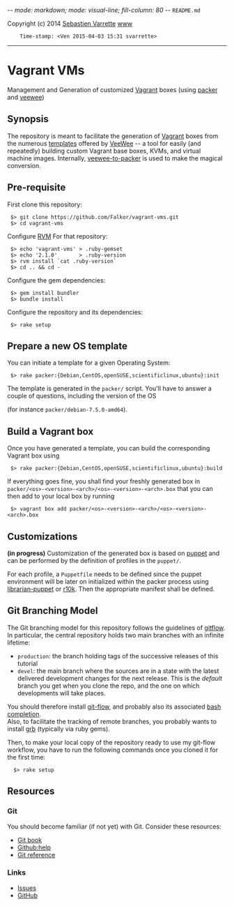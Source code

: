 -*- mode: markdown; mode: visual-line; fill-column: 80 -*-
`README.md`

Copyright (c) 2014 [Sebastien Varrette](mailto:<Sebastien.Varrette@uni.lu>) [www](http://varrette.gforge.uni.lu)

        Time-stamp: <Ven 2015-04-03 15:31 svarrette>

-------------------

# Vagrant VMs

Management and Generation of customized [Vagrant](http://www.vagrantup.com/) boxes (using [packer](http://www.packer.io/) and [veewee](https://github.com/jedi4ever/veewee))


## Synopsis

The repository is meant to facilitate the generation of [Vagrant](http://www.vagrantup.com/) boxes from the numerous [templates](https://github.com/jedi4ever/veewee/tree/master/templates) offered by [VeeWee](https://github.com/jedi4ever/veewee) -- a tool for easily (and repeatedly) building custom Vagrant base boxes, KVMs, and virtual machine images.
Internally, [veewee-to-packer](https://github.com/mitchellh/veewee-to-packer) is used to make the magical conversion.

## Pre-requisite

First clone this repository: 

     $> git clone https://github.com/Falkor/vagrant-vms.git
     $> cd vagrant-vms

Configure [RVM](https://rvm.io/) For that repository:

     $> echo 'vagrant-vms' > .ruby-gemset
     $> echo '2.1.0'       > .ruby-version
     $> rvm install `cat .ruby-version`
     $> cd .. && cd -

Configure the gem dependencies:

	 $> gem install bundler
	 $> bundle install

Configure the repository and its dependencies:
        
     $> rake setup

## Prepare a new OS template

You can initiate a template for a given Operating System:

     $> rake packer:{Debian,CentOS,openSUSE,scientificlinux,ubuntu}:init
     
The template is generated in the `packer/` script. You'll have to answer a couple of questions, including the version of the OS 

 (for instance `packer/debian-7.5.0-amd64`).
     
## Build a Vagrant box

Once you have generated a template, you can build the corresponding Vagrant box
using 

     $> rake packer:{Debian,CentOS,openSUSE,scientificlinux,ubuntu}:build

If everything goes fine, you shall find your freshly generated box in
`packer/<os>-<version>-<arch>/<os>-<version>-<arch>.box` that you can then add
to your local box by running 

     $> vagrant box add packer/<os>-<version>-<arch>/<os>-<version>-<arch>.box

## Customizations

__(in progress)__ Customization of the generated box is based on
[puppet](http://puppetlabs.com/) and can be performed by the definition of
profiles in the `puppet/`. 

For each profile, a `Puppetfile` needs to be defined since the puppet
environment will be later on initialized within the packer process using
[librarian-puppet](http://librarian-puppet.com/) or
[r10k](https://github.com/adrienthebo/r10k). 
Then the appropriate manifest shall be defined.



## Git Branching Model

The Git branching model for this repository follows the guidelines of
[gitflow](http://nvie.com/posts/a-successful-git-branching-model/).  
In particular, the central repository holds two main branches with an infinite
lifetime:  

* `production`: the branch holding tags of the successive releases of this tutorial
* `devel`: the main branch where the sources are in a state with the latest delivered development changes for the next release. This is the *default* branch you get when you clone the repo, and the one on which developments will take places. 

You should therefore install [git-flow](https://github.com/nvie/gitflow), and
probably also its associated
[bash completion](https://github.com/bobthecow/git-flow-completion).  
Also, to facilitate the tracking of remote branches, you probably wants to
install [grb](https://github.com/webmat/git_remote_branch) (typically via ruby
gems).  

Then, to make your local copy of the repository ready to use my git-flow
workflow, you have to run the following commands once you cloned it for the
first time: 

      $> rake setup 

## Resources

### Git 

You should become familiar (if not yet) with Git. Consider these resources: 

* [Git book](http://book.git-scm.com/index.html)
* [Github:help](http://help.github.com/mac-set-up-git/)
* [Git reference](http://gitref.org/)

### Links

* [Issues](https://github.com/Falkor/vagrant-vms/issues)
* [GitHub](https://github.com/Falkor/vagrant-vms)
